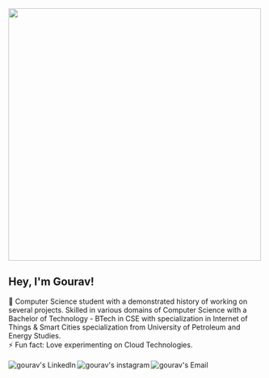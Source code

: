  <img style="test-align: center" src="https://raw.githubusercontent.com/RaghavK16/RaghavK16/master/coderman.gif" width="500" />

<h2> Hey, I'm Gourav!</h2>
🔭 Computer Science student with a demonstrated history of working on several projects. Skilled in various domains of Computer Science with a Bachelor of Technology - BTech in CSE with specialization in Internet of Things & Smart Cities specialization from University of Petroleum and Energy Studies. <br>
⚡ Fun fact: Love experimenting on Cloud Technologies.

<br>
<br>

<a href="https://www.linkedin.com/in/gourav-arora-b6681a152/">
  <img align="left" alt="gourav's LinkedIn" src="https://img.icons8.com/dusk/2x/50/linkedin.png"/>
</a>

<a href="https://www.instagram.com/_.gouravarora._/?hl=en/">
  <img align="left" alt="gourav's instagram" src="https://img.icons8.com/dusk/2x/50/instagram.png"/>
</a>



<a href="mailto:gouravarora035@gmail.com">
  <img align="left" alt="gourav's Email" src="https://img.icons8.com/dusk/2x/50/gmail.png"/>
</a>
